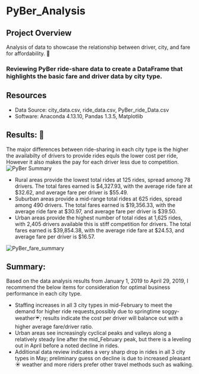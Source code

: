 # PyBer_Analysis

## Project Overview
Analysis of data to showcase the relationship between driver, city, and fare for affordability. :red_car:

### Reviewing PyBer ride-share data to create a DataFrame that highlights the basic fare and driver data by city type.

## Resources
- Data Source: city_data.csv, ride_data.csv, PyBer_ride_Data.csv
- Software: Anaconda 4.13.10, Pandas 1.3.5, Matplotlib


## Results: :blue_car: 
The major differences between ride-sharing in each city type is the higher the availabilty of drivers to provide rides equls the lower cost per ride, However it also makes the pay for each driver less due to competition.
![PyBer Summary](https://user-images.githubusercontent.com/106544424/178856786-225cdc83-2759-4c69-81b1-6ddd5edfadbe.png)

* Rural areas provide the lowest total rides at 125 rides, spread among 78 drivers.  The total fares earned is $4,327.93, with the average ride fare at $32.62, and average fare per driver is $55.49.
* Suburban areas provide a mid-range total rides at 625 rides, spread among 490 drivers.  The total fares earned is $19,356.33, with the average ride fare at $30.97, and average fare per driver is $39.50.
* Urban areas provide the highest number of total rides at 1,625 rides, with 2,405 drivers available this is stiff competition for drivers.  The total fares earned is $39,854.38, with the average ride fare at $24.53, and average fare per driver is $16.57.

![PyBer_fare_summary](https://user-images.githubusercontent.com/106544424/178856769-a0321d6b-ebf7-40a0-a4bd-d3562f1f03a5.png)

## Summary: 
Based on the data analysis results from January 1, 2019 to April 29, 2019, I recommend the below items for consideration for optimal business performance in each city type.

* Staffing increases in all 3 city types in mid-February to meet the demand for higher ride requests,possibly due to springtime soggy-weather:umbrella:; results indicate the cost per driver will balance out with a higher average fare/driver ratio.
* Urban areas see increasingly cyclical peaks and valleys along a relatively steady line after the mid_February peak, but there is a leveling out in April before a noted decline in rides.
* Additional data review indicates a very sharp drop in rides in all 3 city types in May; preliminary guess on decline is due to increased pleasant :sunny: weather and more riders prefer other travel methods such as walking.
